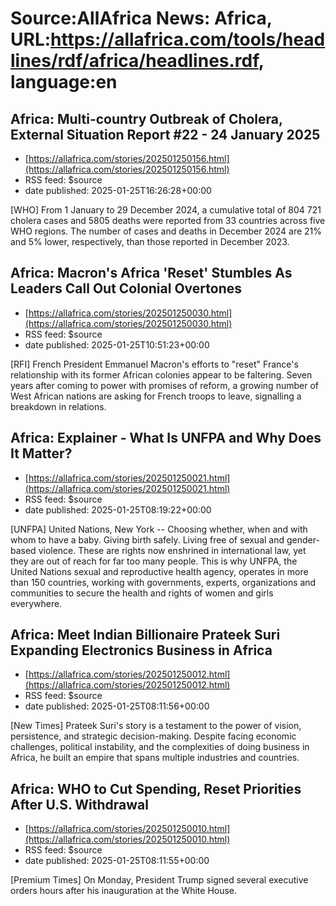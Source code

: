 # Source:AllAfrica News: Africa, URL:https://allafrica.com/tools/headlines/rdf/africa/headlines.rdf, language:en

## Africa: Multi-country Outbreak of Cholera, External Situation Report #22 - 24 January 2025
 - [https://allafrica.com/stories/202501250156.html](https://allafrica.com/stories/202501250156.html)
 - RSS feed: $source
 - date published: 2025-01-25T16:26:28+00:00

[WHO] From 1 January to 29 December 2024, a cumulative total of 804 721 cholera cases and 5805 deaths were reported from 33 countries across five WHO regions. The number of cases and deaths in December 2024 are 21% and 5% lower, respectively, than those reported in December 2023.

## Africa: Macron's Africa 'Reset' Stumbles As Leaders Call Out Colonial Overtones
 - [https://allafrica.com/stories/202501250030.html](https://allafrica.com/stories/202501250030.html)
 - RSS feed: $source
 - date published: 2025-01-25T10:51:23+00:00

[RFI] French President Emmanuel Macron's efforts to "reset" France's relationship with its former African colonies appear to be faltering. Seven years after coming to power with promises of reform, a growing number of West African nations are asking for French troops to leave, signalling a breakdown in relations.

## Africa: Explainer - What Is UNFPA and Why Does It Matter?
 - [https://allafrica.com/stories/202501250021.html](https://allafrica.com/stories/202501250021.html)
 - RSS feed: $source
 - date published: 2025-01-25T08:19:22+00:00

[UNFPA] United Nations, New York -- Choosing whether, when and with whom to have a baby. Giving birth safely. Living free of sexual and gender-based violence. These are rights now enshrined in international law, yet they are out of reach for far too many people. This is why UNFPA, the United Nations sexual and reproductive health agency, operates in more than 150 countries, working with governments, experts, organizations and communities to secure the health and rights of women and girls everywhere.

## Africa: Meet Indian Billionaire Prateek Suri Expanding Electronics Business in Africa
 - [https://allafrica.com/stories/202501250012.html](https://allafrica.com/stories/202501250012.html)
 - RSS feed: $source
 - date published: 2025-01-25T08:11:56+00:00

[New Times] Prateek Suri's story is a testament to the power of vision, persistence, and strategic decision-making. Despite facing economic challenges, political instability, and the complexities of doing business in Africa, he built an empire that spans multiple industries and countries.

## Africa: WHO to Cut Spending, Reset Priorities After U.S. Withdrawal
 - [https://allafrica.com/stories/202501250010.html](https://allafrica.com/stories/202501250010.html)
 - RSS feed: $source
 - date published: 2025-01-25T08:11:55+00:00

[Premium Times] On Monday, President Trump signed several executive orders hours after his inauguration at the White House.

